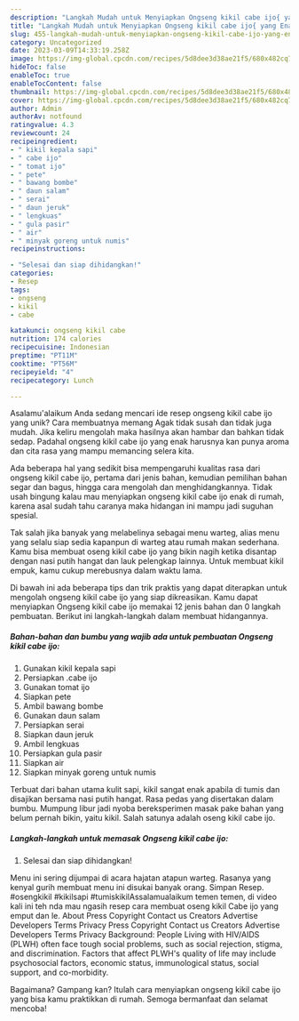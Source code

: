 ```yaml
---
description: "Langkah Mudah untuk Menyiapkan Ongseng kikil cabe ijo{ yang Enak Banget"
title: "Langkah Mudah untuk Menyiapkan Ongseng kikil cabe ijo{ yang Enak Banget"
slug: 455-langkah-mudah-untuk-menyiapkan-ongseng-kikil-cabe-ijo-yang-enak-banget
category: Uncategorized
date: 2023-03-09T14:33:19.258Z
image: https://img-global.cpcdn.com/recipes/5d8dee3d38ae21f5/680x482cq70/ongseng-kikil-cabe-ijo-foto-resep-utama.jpg
hideToc: false
enableToc: true
enableTocContent: false
thumbnail: https://img-global.cpcdn.com/recipes/5d8dee3d38ae21f5/680x482cq70/ongseng-kikil-cabe-ijo-foto-resep-utama.jpg
cover: https://img-global.cpcdn.com/recipes/5d8dee3d38ae21f5/680x482cq70/ongseng-kikil-cabe-ijo-foto-resep-utama.jpg
author: Admin
authorAv: notfound
ratingvalue: 4.3
reviewcount: 24
recipeingredient:
- " kikil kepala sapi"
- " cabe ijo"
- " tomat ijo"
- " pete"
- " bawang bombe"
- " daun salam"
- " serai"
- " daun jeruk"
- " lengkuas"
- " gula pasir"
- " air"
- " minyak goreng untuk numis"
recipeinstructions:

- "Selesai dan siap dihidangkan!"
categories:
- Resep
tags:
- ongseng
- kikil
- cabe

katakunci: ongseng kikil cabe 
nutrition: 174 calories
recipecuisine: Indonesian
preptime: "PT11M"
cooktime: "PT56M"
recipeyield: "4"
recipecategory: Lunch

---
```



Asalamu'alaikum Anda sedang mencari ide resep ongseng kikil cabe ijo yang unik? Cara membuatnya memang Agak tidak susah dan tidak juga mudah. Jika keliru mengolah maka hasilnya akan hambar dan bahkan tidak sedap. Padahal ongseng kikil cabe ijo yang enak harusnya kan punya aroma dan cita rasa yang mampu memancing selera kita.


Ada beberapa hal yang sedikit bisa mempengaruhi kualitas rasa dari ongseng kikil cabe ijo, pertama dari jenis bahan, kemudian pemilihan bahan segar dan bagus, hingga cara mengolah dan menghidangkannya. Tidak usah bingung kalau mau menyiapkan ongseng kikil cabe ijo enak di rumah, karena asal sudah tahu caranya maka hidangan ini mampu jadi suguhan spesial.

Tak salah jika banyak yang melabelinya sebagai menu warteg, alias menu yang selalu siap sedia kapanpun di warteg atau rumah makan sederhana. Kamu bisa membuat oseng kikil cabe ijo yang bikin nagih ketika disantap dengan nasi putih hangat dan lauk pelengkap lainnya. Untuk membuat kikil empuk, kamu cukup merebusnya dalam waktu lama.


Di bawah ini ada beberapa tips dan trik praktis yang dapat diterapkan untuk mengolah ongseng kikil cabe ijo yang siap dikreasikan. Kamu dapat menyiapkan Ongseng kikil cabe ijo memakai 12 jenis bahan dan 0 langkah pembuatan. Berikut ini langkah-langkah dalam membuat hidangannya.

<!--inarticleads1-->

##### Bahan-bahan dan bumbu yang wajib ada untuk pembuatan Ongseng kikil cabe ijo:

1. Gunakan  kikil kepala sapi
1. Persiapkan  .cabe ijo
1. Gunakan  tomat ijo
1. Siapkan  pete
1. Ambil  bawang bombe
1. Gunakan  daun salam
1. Persiapkan  serai
1. Siapkan  daun jeruk
1. Ambil  lengkuas
1. Persiapkan  gula pasir
1. Siapkan  air
1. Siapkan  minyak goreng untuk numis


Terbuat dari bahan utama kulit sapi, kikil sangat enak apabila di tumis dan disajikan bersama nasi putih hangat. Rasa pedas yang disertakan dalam bumbu. Mumpung libur jadi nyoba bereksperimen masak pake bahan yang belum pernah bikin, yaitu kikil. Salah satunya adalah oseng kikil cabe ijo. 

<!--inarticleads2-->

##### Langkah-langkah untuk memasak Ongseng kikil cabe ijo:


1. Selesai dan siap dihidangkan!

Menu ini sering dijumpai di acara hajatan atapun warteg. Rasanya yang kenyal gurih membuat menu ini disukai banyak orang. Simpan Resep. #osengkikil #kikilsapi #tumiskikilAssalamualaikum temen temen, di video kali ini teh nda mau ngasih resep cara membuat oseng kikil Cabe ijo yang emput dan le. About Press Copyright Contact us Creators Advertise Developers Terms Privacy Press Copyright Contact us Creators Advertise Developers Terms Privacy Background: People Living with HIV/AIDS (PLWH) often face tough social problems, such as social rejection, stigma, and discrimination. Factors that affect PLWH&#39;s quality of life may include psychosocial factors, economic status, immunological status, social support, and co-morbidity. 

Bagaimana? Gampang kan? Itulah cara menyiapkan ongseng kikil cabe ijo yang bisa kamu praktikkan di rumah. Semoga bermanfaat dan selamat mencoba!
